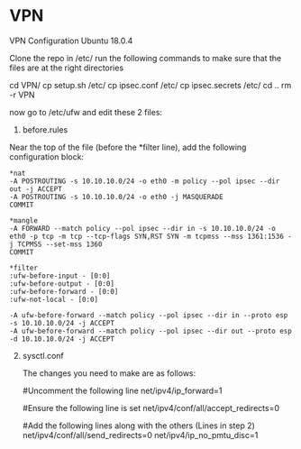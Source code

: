 # VPN
VPN Configuration Ubuntu 18.0.4


Clone the repo in /etc/
run the following commands to make sure that the files are at the right directories

cd VPN/
cp setup.sh /etc/
cp ipsec.conf /etc/
cp ipsec.secrets /etc/
cd ..
rm -r VPN

now go to /etc/ufw and edit these 2 files:

1. before.rules

  Near the top of the file (before the *filter line), add the following configuration block:
  
    *nat
    -A POSTROUTING -s 10.10.10.0/24 -o eth0 -m policy --pol ipsec --dir out -j ACCEPT 
    -A POSTROUTING -s 10.10.10.0/24 -o eth0 -j MASQUERADE
    COMMIT

    *mangle
    -A FORWARD --match policy --pol ipsec --dir in -s 10.10.10.0/24 -o eth0 -p tcp -m tcp --tcp-flags SYN,RST SYN -m tcpmss --mss 1361:1536 -j TCPMSS --set-mss 1360
    COMMIT

    *filter
    :ufw-before-input - [0:0]
    :ufw-before-output - [0:0]
    :ufw-before-forward - [0:0]
    :ufw-not-local - [0:0]
    
    -A ufw-before-forward --match policy --pol ipsec --dir in --proto esp -s 10.10.10.0/24 -j ACCEPT
    -A ufw-before-forward --match policy --pol ipsec --dir out --proto esp -d 10.10.10.0/24 -j ACCEPT
 
 2. sysctl.conf
 
    The changes you need to make are as follows:
    
      #Uncomment the following line
      net/ipv4/ip_forward=1

      #Ensure the following line is set
      net/ipv4/conf/all/accept_redirects=0

      #Add the following lines along with the others (Lines in step 2)
      net/ipv4/conf/all/send_redirects=0
      net/ipv4/ip_no_pmtu_disc=1
